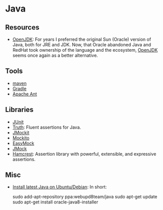 Java
====

Resources
---------

 - [OpenJDK][openjdk]:
   For years I preferred the original Sun (Oracle) version of Java,
   both for JRE and JDK.  Now, that Oracle abandoned Java and RedHat
   took ownership of the language and the ecosystem, [OpenJDK][openjdk]
   seems once again as a better alternative.


Tools
-----

 - [maven](https://maven.apache.org/)
 - [Gradle](https://gradle.org/)
 - [Apache Ant](http://ant.apache.org/)


Libraries
---------

 - [JUnit](http://junit.org/)
 - [Truth](http://google.github.io/truth/):
   Fluent assertions for Java.
 - [JMockit](http://jmockit.org/)
 - [Mockito](http://site.mockito.org/)
 - [EasyMock](http://www.easymock.org/)
 - [JMock](http://jmock.org/)
 - [Hamcrest](http://hamcrest.org/):
   Assertion library with powerful, extensible, and expressive assertions.


Misc
----

 - [Install latest Java on Ubuntu/Debian][java-ppa]:
   In short:
   
   sudo add-apt-repository ppa:webupd8team/java
   sudo apt-get update
   sudo apt-get install oracle-java8-installer


[openjdk]:	https://openjdk.java.net/
[java-ppa]:	http://www.webupd8.org/2012/09/install-oracle-java-8-in-ubuntu-via-ppa.html
